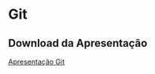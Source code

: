 # Git


## Download da Apresentação 

[Apresentação Git](https://github.com/senai-sp/multiplataforma/raw/master/Git/ApresentacaoGit.pdf)
